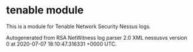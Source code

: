 # tenable module

This is a module for Tenable Network Security Nessus logs.

Autogenerated from RSA NetWitness log parser 2.0 XML nessusvs version 0
at 2020-07-07 18:10:47.316331 +0000 UTC.

